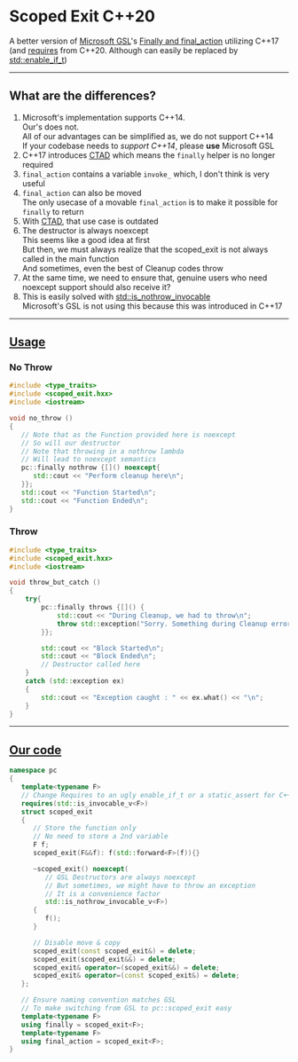 # Scoped Exit C++20

A better version of [Microsoft GSL](https://github.com/microsoft/GSL)'s [Finally and final_action](https://github.com/isocpp/CppCoreGuidelines/blob/master/CppCoreGuidelines.md#gslutil-utilities) utilizing C++17 (and [requires](https://en.cppreference.com/w/cpp/keyword/requires) from C++20. Although can easily be replaced by [std::enable_if_t](https://en.cppreference.com/w/cpp/types/enable_if))

---

## What are the differences?

1. Microsoft's implementation supports C++14.  
    Our's does not.  
    All of our advantages can be simplified as, we do not support C++14  
    If your codebase needs to _support C++14_, please **use** Microsoft GSL
2. C++17 introduces [CTAD](https://en.cppreference.com/w/cpp/language/class_template_argument_deduction) which means the `finally` helper is no longer required
3. `final_action` contains a variable `invoke_` which, I don't think is very useful
4. `final_action` can also be moved  
   The only usecase of a movable `final_action` is to make it possible for `finally` to return
6. With [CTAD](https://en.cppreference.com/w/cpp/language/class_template_argument_deduction), that use case is outdated
7. The destructor is always noexcept  
   This seems like a good idea at first  
   But then, we must always realize that the scoped_exit is not always called in the main function  
   And sometimes, even the best of Cleanup codes throw
8. At the same time, we need to ensure that, genuine users who need noexcept support should also receive it?
9. This is easily solved with [std::is_nothrow_invocable](https://en.cppreference.com/w/cpp/types/is_invocable)   
   Microsoft's GSL is not using this because this was introduced in C++17

---

## [Usage](sample/run.cxx)

### No Throw

```cpp
#include <type_traits>
#include <scoped_exit.hxx>
#include <iostream>

void no_throw ()
{
   // Note that as the Function provided here is noexcept
   // So will our destructor
   // Note that throwing in a nothrow lambda
   // Will lead to noexcept semantics
   pc::finally nothrow {[]() noexcept{
      std::cout << "Perform cleanup here\n";
   }};
   std::cout << "Function Started\n";
   std::cout << "Function Ended\n";
}
```

### Throw

```cpp
#include <type_traits>
#include <scoped_exit.hxx>
#include <iostream>

void throw_but_catch ()
{
    try{
        pc::finally throws {[]() {
            std::cout << "During Cleanup, we had to throw\n";
            throw std::exception("Sorry. Something during Cleanup errored out");
        }};

        std::cout << "Block Started\n";
        std::cout << "Block Ended\n";
        // Destructor called here
    }
    catch (std::exception ex)
    {
        std::cout << "Exception caught : " << ex.what() << "\n";
    }
}
```

---

## [Our code](header/scoped_exit.hxx)

```cpp
namespace pc
{
   template<typename F>
   // Change Requires to an ugly enable_if_t or a static_assert for C++17 support
   requires(std::is_invocable_v<F>)
   struct scoped_exit
   {
      // Store the function only
      // No need to store a 2nd variable
      F f;
      scoped_exit(F&&f): f(std::forward<F>(f)){}

      ~scoped_exit() noexcept(
         // GSL Destructors are always noexcept
         // But sometimes, we might have to throw an exception
         // It is a convenience factor
         std::is_nothrow_invocable_v<F>)
      {
         f();
      }

      // Disable move & copy
      scoped_exit(const scoped_exit&) = delete;
      scoped_exit(scoped_exit&&) = delete;
      scoped_exit& operator=(scoped_exit&&) = delete;
      scoped_exit& operator=(const scoped_exit&) = delete;
   };

   // Ensure naming convention matches GSL
   // To make switching from GSL to pc::scoped_exit easy
   template<typename F>
   using finally = scoped_exit<F>;
   template<typename F>
   using final_action = scoped_exit<F>;
}
```
